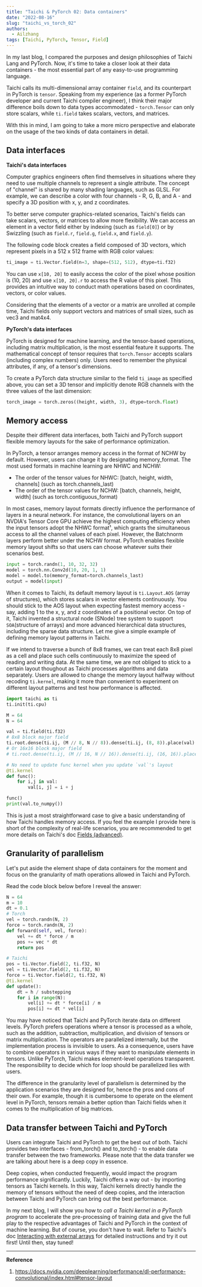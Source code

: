```yaml
---
title: "Taichi & PyTorch 02: Data containers"
date: "2022-08-16"
slug: "taichi_vs_torch_02"
authors:
  - Ailzhang
tags: [Taichi, PyTorch, Tensor, Field]
---
```


In my last blog, I compared the purposes and design philosophies of Taichi Lang and PyTorch. Now, it's time to take a closer look at their data containers - the most essential part of any easy-to-use programming language.

Taichi calls its multi-dimensional array container `field`, and its counterpart in PyTorch is `tensor`. Speaking from my experience (as a former PyTorch developer and current Taichi compiler engineer), I think their major difference boils down to data types accommodated - `torch.Tensor` can only store scalars, while `ti.field` takes scalars, vectors, and matrices.

With this in mind, I am going to take a more micro perspective and elaborate on the usage of the two kinds of data containers in detail.

## Data interfaces

**Taichi's data interfaces**

Computer graphics engineers often find themselves in situations where they need to use multiple channels to represent a single attribute. The concept of "channel" is shared by many shading languages, such as GLSL. For example, we can describe a color with four channels - R, G, B, and A - and specify a 3D position with x, y, and z coordinates. 

To better serve computer graphics-related scenarios, Taichi's fields can take scalars, vectors, or matrices to allow more flexibility. We can access an element in a vector field either by indexing (such as `field[0]`) or by Swizzling (such as `field.r`, `field.g`, `field.x`, and `field.y`).

The following code block creates a field composed of 3D vectors, which represent pixels in a 512 x 512 frame with RGB color values:

```python
ti_image = ti.Vector.field(n=3, shape=(512, 512), dtype=ti.f32)
```

You can use `x[10, 20]` to easily access the color of the pixel whose position is (10, 20) and use `x[10, 20].r` to access the R value of this pixel. This provides an intuitive way to conduct math operations based on coordinates, vectors, or color values.

Considering that the elements of a vector or a matrix are unrolled at compile time, Taichi fields only support vectors and matrices of small sizes, such as vec3 and mat4x4.

**PyTorch's data interfaces**

PyTorch is designed for machine learning, and the tensor-based operations, including matrix multiplication, is the most essential feature it supports. The mathematical concept of tensor requires that `torch.Tensor` accepts scalars (including complex numbers) only. Users need to remember the physical attributes, if any, of a tensor's dimensions. 

To create a PyTorch data structure similar to the field `ti_image` as specified above, you can set a 3D tensor and implicitly denote RGB channels with the three values of the last dimension:

```python
torch_image = torch.zeros((height, width, 3), dtype=torch.float)
```

## Memory access

Despite their different data interfaces, both Taichi and PyTorch support flexible memory layouts for the sake of performance optimization.

In PyTorch, a tensor arranges memory access in the format of NCHW by default. However, users can change it by designating memory_format. The most used formats in machine learning are NHWC and NCHW:

- The order of the tensor values for NHWC: [batch, height, width, channels] (such as torch.channels_last)
- The order of the tensor values for NCHW: [batch, channels, height, width] (such as torch.contiguous_format)

In most cases, memory layout formats directly influence the performance of layers in a neural network. For instance, the convolutional layers on an NVDIA's Tensor Core GPU achieve the highest computing efficiency when the input tensors adopt the NHWC format¹, which grants the simultaneous access to all the channel values of each pixel. However, the Batchnorm layers perform better under the NCHW format. PyTorch enables flexible memory layout shifts so that users can choose whatever suits their scenarios best.

```python
input = torch.randn(1, 10, 32, 32)
model = torch.nn.Conv2d(10, 20, 1, 1)
model = model.to(memory_format=torch.channels_last)
output = model(input)
```

When it comes to Taichi, its default memory layout is `ti.Layout.AOS` (array of structures), which stores scalars in vector elements continuously. You should stick to the AOS layout when expecting fastest memory access - say, adding 1 to the x, y, and z coordinates of a positional vector. On top of it, Taichi invented a structural node (SNode) tree system to support `SOA`(structure of arrays) and more advanced hierarchical data structures, including the sparse data structure. Let me give a simple example of defining memory layout patterns in Taichi.

If we intend to traverse a bunch of 8x8 frames, we can treat each 8x8 pixel as a cell and place such cells continuously to maximize the speed of reading and writing data. At the same time, we are not obliged to stick to a certain layout thoughout as Taichi processes algorithms and data separately. Users are allowed to change the memory layout halfway without recoding `ti.kernel`, making it more than convenient to experiment on different layout patterns and test how performance is affected.

```python
import taichi as ti
ti.init(ti.cpu)

M = 64
N = 64

val = ti.field(ti.f32)
# 8x8 block major field
ti.root.dense(ti.ij, (M // 8, N // 8)).dense(ti.ij, (8, 8)).place(val)
# Or 16x16 block major field
# ti.root.dense(ti.ij, (M // 16, N // 16)).dense(ti.ij, (16, 16)).place(val)

# No need to update func kernel when you update `val`'s layout
@ti.kernel
def func():
    for i,j in val:
        val[i, j] = i + j

func()
print(val.to_numpy())
```

This is just a most straightforward case to give a basic understanding of how Taichi handles memory access. If you feel the example I provide here is short of the complexity of real-life scenarios, you are recommended to get more details on Taichi's doc [Fields (advanced)](https://docs.taichi-lang.org/docs/layout).

## Granularity of parallelism

Let's put aside the element shape of data containers for the moment and focus on the granularity of math operations allowed in Taichi and PyTorch.

Read the code block below before I reveal the answer:

```python
N = 64
m = 10
dt = 0.1
# Torch
vel = torch.randn(N, 2)
force = torch.randn(N, 2)
def forward(self, vel, force):
    vel += dt * force / m
    pos += vec * dt
    return pos

# Taichi
pos = ti.Vector.field(2, ti.f32, N)
vel = ti.Vector.field(2, ti.f32, N)
force = ti.Vector.field(2, ti.f32, N)
@ti.kernel
def update():
    dt = h / substepping
    for i in range(N):
        vel[i] += dt * force[i] / m
        pos[i] += dt * vel[i]
```

You may have noticed that Taichi and PyTorch iterate data on different levels. PyTorch prefers operations where a tensor is processed as a whole, such as the addition, subtraction, multiplication, and division of tensors or matrix multiplication. The operators are parallelized internally, but the implementation process is invisible to users. As a consequence, users have to combine operators in various ways if they want to manipulate elements in tensors. Unlike PyTorch, Taichi makes element-level operations transparent. The responsibility to decide which for loop should be parallelized lies with users.

The difference in the granularity level of parallelism is determined by the application scenarios they are designed for, hence the pros and cons of their own. For example, though it is cumbersome to operate on the element level in PyTorch, tensors remain a better option than Taichi fields when it comes to the multiplication of big matrices. 

## Data transfer between Taichi and PyTorch

Users can integrate Taichi and PyTorch to get the best out of both. Taichi provides two interfaces - from_torch() and to_torch() - to enable data transfer between the two frameworks. Please note that the data transfer we are talking about here is a deep copy in essence.

Deep copies, when conducted frequently, would impact the program performance significantly. Luckily, Taichi offers a way out - by importing tensors as Taichi kernels. In this way, Taichi kernels directly handle the memory of tensors without the need of deep copies, and the interaction between Taichi and PyTorch can bring out the best performance.

In my next blog, I will show you how to *call a Taichi kernel in a PyTorch program* to accelerate the pre-processing of training data and give the full play to the respective advantages of Taichi and PyTorch in the context of machine learning. But of course, you don't have to wait. Refer to Taichi's doc [Interacting with external arrays](https://docs.taichi-lang.org/docs/external) for detailed instructions and try it out first! Until then, stay tuned!

---
**Reference**

1. <https://docs.nvidia.com/deeplearning/performance/dl-performance-convolutional/index.html#tensor-layout>
